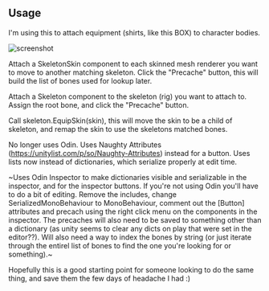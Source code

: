 ## Usage

I'm using this to attach equipment (shirts, like this BOX) to character bodies.

![screenshot](https://i.imgur.com/Lgd9DFd.gif)

Attach a SkeletonSkin component to each skinned mesh renderer you want to move to another matching skeleton.
Click the "Precache" button, this will build the list of bones used for lookup later.

Attach a Skeleton component to the skeleton (rig) you want to attach to.  
Assign the root bone, and click the "Precache" button.

Call skeleton.EquipSkin(skin), this will move the skin to be a child of skeleton, and remap the skin to use the skeletons matched bones.

No longer uses Odin. Uses Naughty Attributes (https://unitylist.com/p/so/Naughty-Attributes) instead for a button. Uses lists now instead of dictionaries, which serialize properly at edit time.

~Uses Odin Inspector to make dictionaries visible and serializable in the inspector, and for the inspector buttons.  If you're not using Odin you'll have to do a bit of editing. Remove the includes, change SerializedMonoBehaviour to MonoBehaviour, comment out the [Button] attributes and precach using the right click menu on the components in the inspector.  The precaches will also need to be saved to something other than a dictionary (as unity seems to clear any dicts on play that were set in the editor??). Will also need a way to index the bones by string (or just iterate through the entirel list of bones to find the one you're looking for or something).~

Hopefully this is a good starting point for someone looking to do the same thing, and save them the few days of headache I had :)

